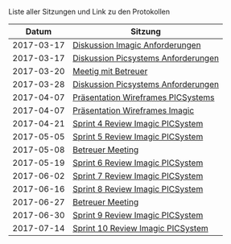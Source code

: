 Liste aller Sitzungen und Link zu den Protokollen

| Datum      | Sitzung                                                                                                  |
|------------|----------------------------------------------------------------------------------------------------------|
| 2017-03-17 | [Diskussion Imagic Anforderungen](2017-03-17-review-imagic.md)                                           |
| 2017-03-17 | [Diskussion Picsystems Anforderungen](protocols/2017-03-17-review-picsystems.md)                    |
| 2017-03-20 | [Meetig mit Betreuer](protocols/2017-03-20-advisor-meeting.md)                                      |
| 2017-03-28 | [Diskussion Picsystems Anforderungen](protocols/2017-03-28-requirements-picsystems.md)              |
| 2017-04-07 | [Präsentation Wireframes PICSystems](protocols/2017-04-07-wireframe_presentation_PICSystems.md)     |
| 2017-04-07 | [Präsentation Wireframes Imagic](protocols/2017-04-07-wireframe_presentation_imagic.md)             |
| 2017-04-21 | [Sprint 4 Review Imagic PICSystem](protocols/2017-04-21-presentation-sprint4-imagic_PICSystem.md)   |
| 2017-05-05 | [Sprint 5 Review Imagic PICSystem](protocols/2017-05-05-presentation-sprint5-imagic_PICSystem.md)   |
| 2017-05-08 | [Betreuer Meeting](protocols/2017-05-08-advisor-meeting.md)                                         |
| 2017-05-19 | [Sprint 6 Review Imagic PICSystem](protocols/2017-05-19-presentation-sprint6-imagic_PICSystem.md)   |
| 2017-06-02 | [Sprint 7 Review Imagic PICSystem](protocols/2017-06-02-presentation-sprint7-imagic_PICSystem.md)   |
| 2017-06-16 | [Sprint 8 Review Imagic PICSystem](protocols/2017-06-16-presentation-sprint8-imagic_PICSystem.md)   |
| 2017-06-27 | [Betreuer Meeting](protocols/2017-06-27-advisor-meeting.md)                                         |
| 2017-06-30 | [Sprint 9 Review Imagic PICSystem](protocols/2017-06-30-presentation-sprint9-imagic_PICSystem.md)   |
| 2017-07-14 | [Sprint 10 Review Imagic PICSystem](protocols/2017-07-14-presentation-sprint10-imagic_PICSystem.md) |